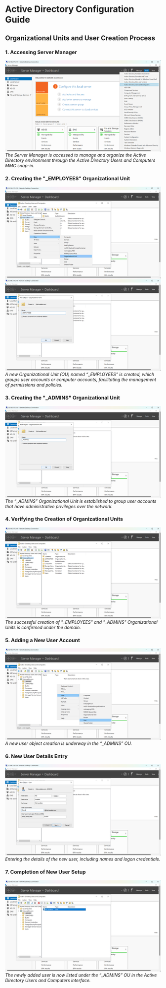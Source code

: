 # Active Directory Configuration Guide

## Organizational Units and User Creation Process

### 1. Accessing Server Manager
![Server Manager](https://github.com/KLavallais/KLavallais/blob/assets/ADConfig_01.png?raw=true)
*The Server Manager is accessed to manage and organize the Active Directory environment through the Active Directory Users and Computers MMC snap-in.*

### 2. Creating the "_EMPLOYEES" Organizational Unit
![Employees OU_01](https://github.com/KLavallais/KLavallais/blob/assets/ADConfig_04.png?raw=true)
![Employees OU_02](https://github.com/KLavallais/KLavallais/blob/assets/ADConfig_06.png?raw=true)
*A new Organizational Unit (OU) named “_EMPLOYEES” is created, which groups user accounts or computer accounts, facilitating the management of permissions and policies.*

### 3. Creating the "_ADMINS" Organizational Unit
![Admins OU](https://github.com/KLavallais/KLavallais/blob/assets/ADConfig_07.png?raw=true)
*The “_ADMINS” Organizational Unit is established to group user accounts that have administrative privileges over the network.*

### 4. Verifying the Creation of Organizational Units
![OUs Verification](https://github.com/KLavallais/KLavallais/blob/assets/ADConfig_08.png?raw=true)
*The successful creation of "_EMPLOYEES" and "_ADMINS" Organizational Units is confirmed under the domain.*

### 5. Adding a New User Account
![New User](https://github.com/KLavallais/KLavallais/blob/assets/ADConfig_09.png?raw=true)
*A new user object creation is underway in the “_ADMINS” OU.*

### 6. New User Details Entry
![User Details](https://github.com/KLavallais/KLavallais/blob/assets/ADConfig_10.png?raw=true)
*Entering the details of the new user, including names and logon credentials.*

### 7. Completion of New User Setup
![User Setup Completion](https://github.com/KLavallais/KLavallais/blob/assets/ADConfig_11.png?raw=true)
*The newly added user is now listed under the “_ADMINS” OU in the Active Directory Users and Computers interface.*





